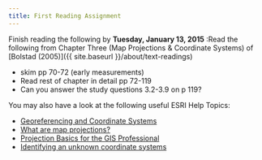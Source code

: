 ```yaml
---
title: First Reading Assignment
---
```


Finish reading the following by **Tuesday, January 13, 2015** :Read the following from Chapter Three (Map Projections & Coordinate Systems) of [Bolstad (2005)]({{ site.baseurl }}/about/text-readings) 

* skim pp 70-72 (early measurements)
* Read rest of chapter in detail pp 72-119
* Can you answer the study questions 3.2-3.9 on p 119?

You may also have a look at the following useful ESRI Help Topics:

* [Georeferencing and Coordinate Systems](http://help.arcgis.com/en/arcgisdesktop/10.0/help/index.html#/Georeferencing_and_coordinate_systems/00v20000000q000000/)
* [What are map projections?](http://help.arcgis.com/en/arcgisdesktop/10.0/help/index.html#//003r00000001000000.htm)
* [Projection Basics for the GIS Professional](http://help.arcgis.com/en/arcgisdesktop/10.0/help/index.html#/Projection_basics_for_GIS_professionals/003r00000002000000/)
* [Identifying an unknown coordinate systems](http://help.arcgis.com/en/arcgisdesktop/10.0/help/index.html#/Identifying_an_unknown_coordinate_system/003r00000004000000/)

